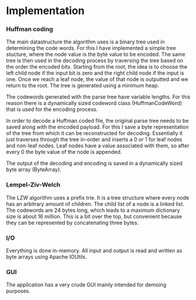 # Implementation

### Huffman coding
The main datastructure the algorithm uses is a binary tree used in determining the code words. For this I have implemented a simple tree stucture, where the node value is the byte value to be encoded. The same tree is then used in the decoding process by traversing the tree based on the order the encoded bits. Starting from the root, the idea is to choose the left child node if the input bit is zero and the right child node if the input is one. Once we reach a leaf node, the value of that node is outputted and we return to the root. The tree is generated using a minimum heap.

The codewords generated with the parse tree have variable lengths. For this reason there is a dynamically sized codeword class (HuffmanCodeWord) that is used for the encoding process.

In order to decode a Huffman coded file, the original parse tree needs to be saved along with the encoded payload. For this I save a byte representation of the tree from which it can be reconstructed for decoding. Essentially it just traverses through the tree in-order and inserts a 0 or 1 for leaf nodes and non-leaf nodes. Leaf nodes have a value associated with them, so after every 0 the byte value of the node is appended.

The output of the decoding and encoding is saved in a dynamically sized byte array (ByteArray).

### Lempel-Ziv-Welch
The LZW algorithm uses a prefix trie. It is a tree structure where every node has an arbitrary amount of children. The child list of a node is a linked list. The codewords are 24 bytes long, which leads to a maximum dictionary size is about 16 million. This is a bit over the top, but convenient because they can be represented by concatenating three bytes.

### I/O
Everything is done in-memory. All input and output is read and written as byte arrays using Apache IOUtils.

### GUI
The application has a very crude GUI mainly intended for demoing purposes.
